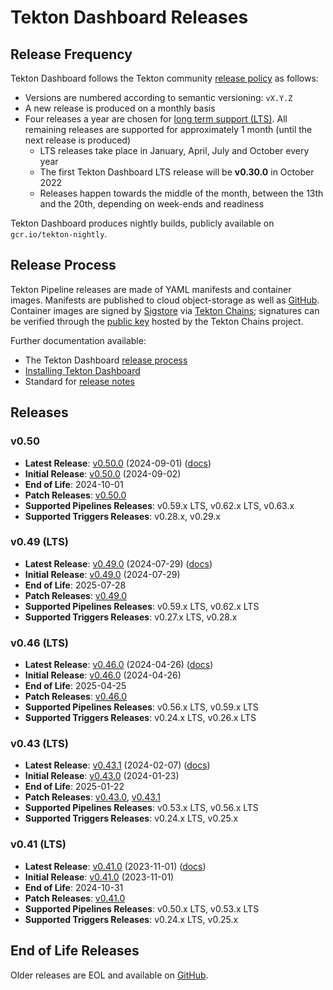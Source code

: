 # Tekton Dashboard Releases

## Release Frequency

Tekton Dashboard follows the Tekton community [release policy][release-policy]
as follows:

- Versions are numbered according to semantic versioning: `vX.Y.Z`
- A new release is produced on a monthly basis
- Four releases a year are chosen for [long term support (LTS)](https://github.com/tektoncd/community/blob/main/releases.md#support-policy).
  All remaining releases are supported for approximately 1 month (until the next
  release is produced)
    - LTS releases take place in January, April, July and October every year
    - The first Tekton Dashboard LTS release will be **v0.30.0** in October 2022
    - Releases happen towards the middle of the month, between the 13th and the
      20th, depending on week-ends and readiness

Tekton Dashboard produces nightly builds, publicly available on
`gcr.io/tekton-nightly`. 

## Release Process

Tekton Pipeline releases are made of YAML manifests and container images.
Manifests are published to cloud object-storage as well as
[GitHub][tekton-dashboard-releases]. Container images are signed by
[Sigstore][sigstore] via [Tekton Chains][tekton-chains]; signatures can be
verified through the [public key][chains-public-key] hosted by the Tekton Chains
project.

Further documentation available:

- The Tekton Dashboard [release process][release-docs]
- [Installing Tekton Dashboard][dashboard-installation]
- Standard for [release notes][release-notes-standards]

## Releases

### v0.50

- **Latest Release**: [v0.50.0][v0-50-0] (2024-09-01) ([docs][v0-50-0-docs])
- **Initial Release**: [v0.50.0][v0-50-0] (2024-09-02)
- **End of Life**: 2024-10-01
- **Patch Releases**: [v0.50.0][v0-50-0]
- **Supported Pipelines Releases**: v0.59.x LTS, v0.62.x LTS, v0.63.x
- **Supported Triggers Releases**: v0.28.x, v0.29.x

### v0.49 (LTS)

- **Latest Release**: [v0.49.0][v0-49-0] (2024-07-29) ([docs][v0-49-0-docs])
- **Initial Release**: [v0.49.0][v0-49-0] (2024-07-29)
- **End of Life**: 2025-07-28
- **Patch Releases**: [v0.49.0][v0-49-0]
- **Supported Pipelines Releases**: v0.59.x LTS, v0.62.x LTS
- **Supported Triggers Releases**: v0.27.x LTS, v0.28.x

### v0.46 (LTS)

- **Latest Release**: [v0.46.0][v0-46-0] (2024-04-26) ([docs][v0-46-0-docs])
- **Initial Release**: [v0.46.0][v0-46-0] (2024-04-26)
- **End of Life**: 2025-04-25
- **Patch Releases**: [v0.46.0][v0-46-0]
- **Supported Pipelines Releases**: v0.56.x LTS, v0.59.x LTS
- **Supported Triggers Releases**: v0.24.x LTS, v0.26.x LTS

### v0.43 (LTS)

- **Latest Release**: [v0.43.1][v0-43-1] (2024-02-07) ([docs][v0-43-1-docs])
- **Initial Release**: [v0.43.0][v0-43-0] (2024-01-23)
- **End of Life**: 2025-01-22
- **Patch Releases**: [v0.43.0][v0-43-0], [v0.43.1][v0-43-1]
- **Supported Pipelines Releases**: v0.53.x LTS, v0.56.x LTS
- **Supported Triggers Releases**: v0.24.x LTS, v0.25.x

### v0.41 (LTS)

- **Latest Release**: [v0.41.0][v0-41-0] (2023-11-01) ([docs][v0-41-0-docs])
- **Initial Release**: [v0.41.0][v0-41-0] (2023-11-01)
- **End of Life**: 2024-10-31
- **Patch Releases**: [v0.41.0][v0-41-0]
- **Supported Pipelines Releases**: v0.50.x LTS, v0.53.x LTS
- **Supported Triggers Releases**: v0.24.x LTS, v0.25.x

## End of Life Releases

Older releases are EOL and available on [GitHub][tekton-dashboard-releases].


[release-policy]: https://github.com/tektoncd/community/blob/main/releases.md
[sigstore]: https://sigstore.dev
[tekton-chains]: https://github.com/tektoncd/chains
[tekton-dashboard-releases]: https://github.com/tektoncd/dashboard/releases
[chains-public-key]: https://github.com/tektoncd/chains/blob/main/tekton.pub
[release-docs]: tekton
[dashboard-installation]: docs/install.md
[release-notes-standards]:
    https://github.com/tektoncd/community/blob/main/standards.md#release-notes

[v0-50-0]: https://github.com/tektoncd/dashboard/releases/tag/v0.50.0
[v0-49-0]: https://github.com/tektoncd/dashboard/releases/tag/v0.49.0
[v0-46-0]: https://github.com/tektoncd/dashboard/releases/tag/v0.46.0
[v0-43-1]: https://github.com/tektoncd/dashboard/releases/tag/v0.43.1
[v0-43-0]: https://github.com/tektoncd/dashboard/releases/tag/v0.43.0
[v0-41-0]: https://github.com/tektoncd/dashboard/releases/tag/v0.41.0

[v0-50-0-docs]: https://github.com/tektoncd/dashboard/tree/v0.50.0/docs#tekton-dashboard
[v0-49-0-docs]: https://github.com/tektoncd/dashboard/tree/v0.49.0/docs#tekton-dashboard
[v0-46-0-docs]: https://github.com/tektoncd/dashboard/tree/v0.46.0/docs#tekton-dashboard
[v0-43-1-docs]: https://github.com/tektoncd/dashboard/tree/v0.43.1/docs#tekton-dashboard
[v0-43-0-docs]: https://github.com/tektoncd/dashboard/tree/v0.43.0/docs#tekton-dashboard
[v0-41-0-docs]: https://github.com/tektoncd/dashboard/tree/v0.41.0/docs#tekton-dashboard
